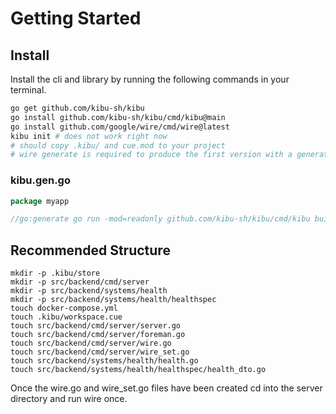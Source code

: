 # Getting Started

## Install
Install the cli and library by running the following commands in your terminal. 
```bash
go get github.com/kibu-sh/kibu
go install github.com/kibu-sh/kibu/cmd/kibu@main
go install github.com/google/wire/cmd/wire@latest
kibu init # does not work right now
# should copy .kibu/ and cue.mod to your project
# wire generate is required to produce the first version with a generate directive
```

### kibu.gen.go
```go
package myapp

//go:generate go run -mod=readonly github.com/kibu-sh/kibu/cmd/kibu build ./src/backend/systems/...
```

## Recommended Structure
```
mkdir -p .kibu/store
mkdir -p src/backend/cmd/server
mkdir -p src/backend/systems/health
mkdir -p src/backend/systems/health/healthspec
touch docker-compose.yml
touch .kibu/workspace.cue
touch src/backend/cmd/server/server.go
touch src/backend/cmd/server/foreman.go
touch src/backend/cmd/server/wire.go
touch src/backend/cmd/server/wire_set.go
touch src/backend/systems/health/health.go
touch src/backend/systems/health/healthspec/health_dto.go
```

Once the wire.go and wire_set.go files have been created cd into the server directory and run wire once.